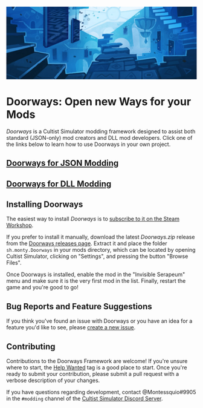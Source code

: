 ![](images/ui/banner.jpg)

# Doorways: Open new Ways for your Mods

*Doorways* is a Cultist Simulator modding framework designed to assist
both standard (JSON-only) mod creators and DLL mod developers. Click one
of the links below to learn how to use Doorways in your own project.

## [Doorways for JSON Modding](https://github.com/Montessquio/Doorways/wiki/JSON-Modding)

## [Doorways for DLL Modding](https://github.com/Montessquio/Doorways/wiki/DLL-Modding)

## Installing Doorways

The easiest way to install *Doorways* is to [subscribe to it on the Steam Workshop](https://steamcommunity.com/sharedfiles/filedetails/?id=2883549031).

If you prefer to install it manually, download the latest *Doorways.zip* release from the [Doorways releases page](https://github.com/Montessquio/Doorways/releases). Extract it and place the folder `sh.monty.Doorways` in your mods directory, which can be located by opening Cultist Simulator, clicking on "Settings", and pressing the button "Browse Files".

Once Doorways is installed, enable the mod in the "Invisible Serapeum" menu and make sure it is the very first mod in the list.
Finally, restart the game and you're good to go!

## Bug Reports and Feature Suggestions

If you think you've found an issue with Doorways or you have an idea for a feature you'd like to see, please [create a new issue](https://github.com/Montessquio/Doorways/issues/new/choose).

## Contributing

Contributions to the Doorways Framework are welcome!
If you're unsure where to start, the [Help Wanted](https://github.com/Montessquio/Doorways/labels/help%20wanted)
tag is a good place to start. Once you're ready to submit your contribution, please submit a pull request with a verbose
description of your changes.

If you have questions regarding development, contact @Montessquio#9905 in the `#modding` channel of the [Cultist Simulator Discord Server](https://discord.gg/KxyFTZkUbQ).

